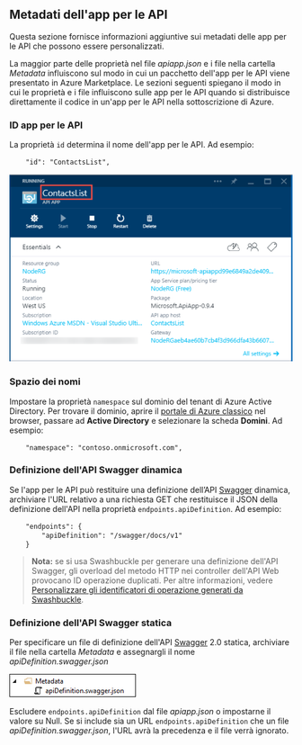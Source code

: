 ## Metadati dell'app per le API

Questa sezione fornisce informazioni aggiuntive sui metadati delle app per le API che possono essere personalizzati.

La maggior parte delle proprietà nel file *apiapp.json* e i file nella cartella *Metadata* influiscono sul modo in cui un pacchetto dell'app per le API viene presentato in Azure Marketplace. Le sezioni seguenti spiegano il modo in cui le proprietà e i file influiscono sulle app per le API quando si distribuisce direttamente il codice in un'app per le API nella sottoscrizione di Azure.

### ID app per le API 

La proprietà `id` determina il nome dell'app per le API. Ad esempio:

		"id": "ContactsList",

![](./media/app-service-api-direct-deploy-metadata/apiappname.png)

### Spazio dei nomi

Impostare la proprietà `namespace` sul dominio del tenant di Azure Active Directory. Per trovare il dominio, aprire il [portale di Azure classico](https://manage.windowsazure.com/) nel browser, passare ad **Active Directory** e selezionare la scheda **Domini**. Ad esempio:

		"namespace": "contoso.onmicrosoft.com",

### Definizione dell'API Swagger dinamica

Se l'app per le API può restituire una definizione dell’API [Swagger](http://swagger.io/) dinamica, archiviare l'URL relativo a una richiesta GET che restituisce il JSON della definizione dell'API nella proprietà `endpoints.apiDefinition`. Ad esempio:

		"endpoints": {
		    "apiDefinition": "/swagger/docs/v1"
		}

> **Nota:** se si usa Swashbuckle per generare una definizione dell'API Swagger, gli overload del metodo HTTP nei controller dell'API Web provocano ID operazione duplicati. Per altre informazioni, vedere [Personalizzare gli identificatori di operazione generati da Swashbuckle](../article/app-service-api/app-service-api-dotnet-swashbuckle-customize.md).
  
### Definizione dell'API Swagger statica

Per specificare un file di definizione dell'API [Swagger](http://swagger.io/) 2.0 statica, archiviare il file nella cartella *Metadata* e assegnargli il nome *apiDefinition.swagger.json*

![](./media/app-service-api-direct-deploy-metadata/apidefinmetadata.png)

Escludere `endpoints.apiDefinition` dal file *apiapp.json* o impostarne il valore su Null. Se si include sia un URL `endpoints.apiDefinition` che un file *apiDefinition.swagger.json*, l'URL avrà la precedenza e il file verrà ignorato.

<!---HONumber=August15_HO6-->